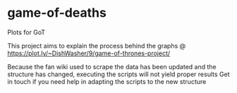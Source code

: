 # game-of-deaths
Plots for GoT

This project aims to explain the process behind the graphs @ https://plot.ly/~DishWasher/9/game-of-thrones-project/

Because the fan wiki used to scrape the data has been updated and the structure has changed, executing the scripts will not yield proper results
Get in touch if you need help in adapting the scripts to the new structure
